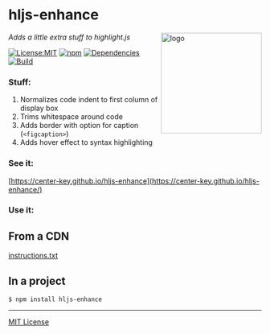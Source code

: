 # hljs-enhance
<img src=https://centerkey.com/graphics/center-key-logo.svg align=right width=200 alt=logo>

_Adds a little extra stuff to highlight.js_

[![License:MIT](https://img.shields.io/badge/License-MIT-blue.svg)](https://github.com/center-key/hljs-enhance/blob/master/LICENSE.txt)
[![npm](https://img.shields.io/npm/v/hljs-enhance.svg)](https://www.npmjs.com/package/hljs-enhance)
[![Dependencies](https://david-dm.org/center-key/hljs-enhance/status.svg)](https://david-dm.org/center-key/hljs-enhance)
[![Build](https://travis-ci.org/center-key/hljs-enhance.svg)](https://travis-ci.org/center-key/hljs-enhance)

### Stuff:
1. Normalizes code indent to first column of display box
1. Trims whitespace around code
1. Adds border with option for caption (`<figcaption>`)
1. Adds hover effect to syntax highlighting

### See it:
[https://center-key.github.io/hljs-enhance](https://center-key.github.io/hljs-enhance/)

### Use it:

## From a CDN
[instructions.txt](https://center-key.github.io/hljs-enhance/instructions.txt)

## In a project
```shell
$ npm install hljs-enhance
```

---
[MIT License](LICENSE.txt)
